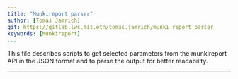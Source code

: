 ```yaml
---
title: "Munkireport parser"  
author: [Tomáš Jamrich]  
git: https://gitlab.lws.mit.etn/tomas.jamrich/munki_report_parser  
keywords: [Munkireport]  
...
```


This file describes scripts to get selected parameters from the munkireport API
in the JSON format and to parse the output for better readability.

---

